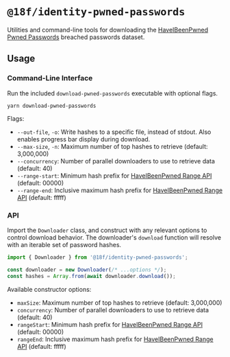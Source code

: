 # `@18f/identity-pwned-passwords`

Utilities and command-line tools for downloading the [HaveIBeenPwned Pwned Passwords](https://haveibeenpwned.com/Passwords) breached passwords dataset.

## Usage

### Command-Line Interface

Run the included `download-pwned-passwords` executable with optional flags.

```
yarn download-pwned-passwords
```

Flags:

- `--out-file`, `-o`: Write hashes to a specific file, instead of stdout. Also enables progress bar display during download.
- `--max-size`, `-n`: Maximum number of top hashes to retrieve (default: 3,000,000)
- `--concurrency`: Number of parallel downloaders to use to retrieve data (default: 40)
- `--range-start`: Minimum hash prefix for [HaveIBeenPwned Range API](https://haveibeenpwned.com/API/v3#SearchingPwnedPasswordsByRange) (default: 00000)
- `--range-end`: Inclusive maximum hash prefix for [HaveIBeenPwned Range API](https://haveibeenpwned.com/API/v3#SearchingPwnedPasswordsByRange) (default: fffff)

### API

Import the `Downloader` class, and construct with any relevant options to control download behavior. The downloader's `download` function will resolve with an iterable set of password hashes.

```ts
import { Downloader } from '@18f/identity-pwned-passwords';

const downloader = new Downloader(/* ...options */);
const hashes = Array.from(await downloader.download());
```

Available constructor options:

- `maxSize`: Maximum number of top hashes to retrieve (default: 3,000,000)
- `concurrency`: Number of parallel downloaders to use to retrieve data (default: 40)
- `rangeStart`: Minimum hash prefix for [HaveIBeenPwned Range API](https://haveibeenpwned.com/API/v3#SearchingPwnedPasswordsByRange) (default: 00000)
- `rangeEnd`: Inclusive maximum hash prefix for [HaveIBeenPwned Range API](https://haveibeenpwned.com/API/v3#SearchingPwnedPasswordsByRange) (default: fffff)
